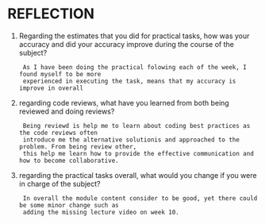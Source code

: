# REFLECTION


1. Regarding the estimates that you did for practical tasks, how was your accuracy and did your accuracy improve during the course of the subject?

        As I have been doing the practical folowing each of the week, I found myself to be more 
        experienced in executing the task, means that my accuracy is improve in overall

2. regarding code reviews, what have you learned from both being reviewed and doing reviews?

        Being reviewd is help me to learn about coding best practices as the code reviews often 
        introduce me the alternative solutionis and approached to the problem. From being review other,
        this help me learn how to provide the effective communication and how to become collaborative.

3. regarding the practical tasks overall, what would you change if you were in charge of the subject?
        
        In overall the module content consider to be good, yet there could be some minor change such as
        adding the missing lecture video on week 10. 